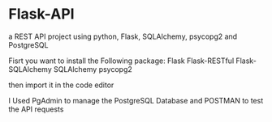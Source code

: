 # Flask-API
a REST API project using python, Flask, SQLAlchemy, psycopg2 and PostgreSQL

Fisrt you want to install the Following package:
Flask
Flask-RESTful
Flask-SQLAlchemy
SQLAlchemy
psycopg2 


then import it in the code editor

I Used PgAdmin to manage the PostgreSQL Database and POSTMAN to test the API requests
